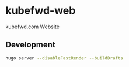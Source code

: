 # kubefwd-web

kubefwd.com Website


## Development

```bash
hugo server --disableFastRender --buildDrafts
```